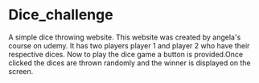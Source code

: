 # Dice_challenge
A simple dice throwing website.
This website was created by angela's course on udemy.
It has two players player 1 and player 2 who have their respective dices.
Now to play the dice game a button is provided.Once clicked the dices are thrown randomly and the winner is displayed on the screen.
